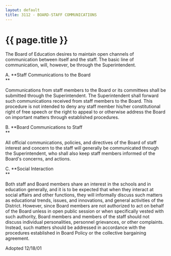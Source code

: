 ```yaml
---
layout: default
title: 3112 - BOARD-STAFF COMMUNICATIONS
---
```


{{ page.title }}
================

The Board of Education desires to maintain open channels of
communication between itself and the staff. The basic line of
communication, will, however, be through the Superintendent.

A. **Staff Communications to the Board\
**

Communications from staff members to the Board or its committees shall
be submitted through the Superintendent. The Superintendent shall
forward such communications received from staff members to the Board.
This procedure is not intended to deny any staff member his/her
constitutional right of free speech or the right to appeal to or
otherwise address the Board on important matters through established
procedures.

B. **Board Communications to Staff\
**

All official communications, policies, and directives of the Board of
staff interest and concern to the staff will generally be communicated
through the Superintendent, who shall also keep staff members informed
of the Board's concerns, and actions.

C. **Social Interaction\
**

Both staff and Board members share an interest in the schools and in
education generally, and it is to be expected that when they interact at
social affairs and other functions, they will informally discuss such
matters as educational trends, issues, and innovations, and general
activities of the District. However, since Board members are not
authorized to act on behalf of the Board unless in open public session
or when specifically vested with such authority, Board members and
members of the staff should not discuss individual personalities,
personnel grievances, or other complaints. Instead, such matters should
be addressed in accordance with the procedures established in Board
Policy or the collective bargaining agreement.

Adopted 12/18/01
